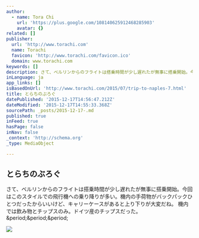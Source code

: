```yaml
---
author:
  - name: Tora Chi
    url: 'https://plus.google.com/108140625912468285903'
    avatar: {}
related: []
publisher:
  url: 'http://www.torachi.com'
  name: Torachi
  favicon: 'http://www.torachi.com/favicon.ico'
  domain: www.torachi.com
keywords: []
description: さて、ベルリンからのフライトは搭乗時間が少し遅れたが無事に搭乗開始。今回はこのスタイルでの飛行機への乗り降りが多い。機内の手荷物がバックパックひとつだったからいいけど、キャリーケースがあると上り下りが大変だね。 機内では飲み物とチップスのみ。ドイツ産のチップスだった。 ...
inLanguage: ja
app_links: []
isBasedOnUrl: 'http://www.torachi.com/2015/07/trip-to-naples-7.html'
title: とらちのぶろぐ
datePublished: '2015-12-17T14:56:47.212Z'
dateModified: '2015-12-17T14:55:33.368Z'
sourcePath: _posts/2015-12-17-.md
published: true
inFeed: true
hasPage: false
inNav: false
_context: 'http://schema.org'
_type: MediaObject

---
```

<article style=""><h1>とらちのぶろぐ</h1><p>さて、ベルリンからのフライトは搭乗時間が少し遅れたが無事に搭乗開始。今回はこのスタイルでの飛行機への乗り降りが多い。機内の手荷物がバックパックひとつだったからいいけど、キャリーケースがあると上り下りが大変だね。 機内では飲み物とチップスのみ。ドイツ産のチップスだった。 &amp;period;&amp;period;&amp;period;</p><img src="http://lh3.googleusercontent.com/-WDu-JnIa-rk/VbTKavungYI/AAAAAAAAN38/jOfnxs2zxFo/s640/blogger-image-102363759.jpg" /></article>